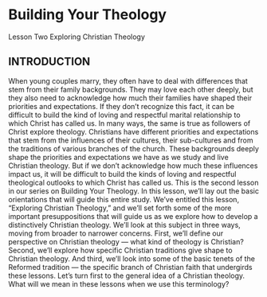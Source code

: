 # Building Your Theology
Lesson Two
Exploring Christian Theology

## INTRODUCTION

When young couples marry, they often have to deal with differences that stem from their family backgrounds. They may love each other deeply, but they also need to acknowledge how much their families have shaped their priorities and expectations. If they don’t recognize this fact, it can be difficult to build the kind of loving and respectful marital relationship to which Christ has called us. 
In many ways, the same is true as followers of Christ explore theology. Christians have different priorities and expectations that stem from the influences of their cultures, their sub-cultures and from the traditions of various branches of the church. These backgrounds deeply shape the priorities and expectations we have as we study and live Christian theology. But if we don’t acknowledge how much these influences impact us, it will be difficult to build the kinds of loving and respectful theological outlooks to which Christ has called us. 
This is the second lesson in our series on Building Your Theology. In this lesson, we’ll lay out the basic orientations that will guide this entire study. We’ve entitled this lesson, “Exploring Christian Theology,” and we’ll set forth some of the more important presuppositions that will guide us as we explore how to develop a distinctively Christian theology. 
We’ll look at this subject in three ways, moving from broader to narrower concerns. First, we’ll define our perspective on Christian theology — what kind of theology is Christian? Second, we’ll explore how specific Christian traditions give shape to Christian theology. And third, we’ll look into some of the basic tenets of the Reformed tradition — the specific branch of Christian faith that undergirds these lessons. Let’s turn first to the general idea of a Christian theology. What will we mean in these lessons when we use this terminology?
